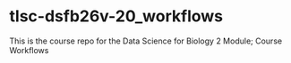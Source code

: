 # tlsc-dsfb26v-20_workflows
This is the course repo for the Data Science for Biology 2 Module; Course Workflows
